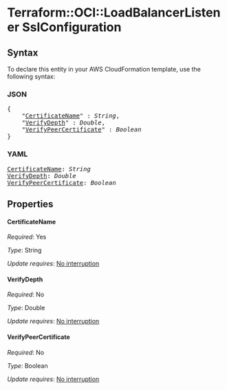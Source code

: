 # Terraform::OCI::LoadBalancerListener SslConfiguration

## Syntax

To declare this entity in your AWS CloudFormation template, use the following syntax:

### JSON

<pre>
{
    "<a href="#certificatename" title="CertificateName">CertificateName</a>" : <i>String</i>,
    "<a href="#verifydepth" title="VerifyDepth">VerifyDepth</a>" : <i>Double</i>,
    "<a href="#verifypeercertificate" title="VerifyPeerCertificate">VerifyPeerCertificate</a>" : <i>Boolean</i>
}
</pre>

### YAML

<pre>
<a href="#certificatename" title="CertificateName">CertificateName</a>: <i>String</i>
<a href="#verifydepth" title="VerifyDepth">VerifyDepth</a>: <i>Double</i>
<a href="#verifypeercertificate" title="VerifyPeerCertificate">VerifyPeerCertificate</a>: <i>Boolean</i>
</pre>

## Properties

#### CertificateName

_Required_: Yes

_Type_: String

_Update requires_: [No interruption](https://docs.aws.amazon.com/AWSCloudFormation/latest/UserGuide/using-cfn-updating-stacks-update-behaviors.html#update-no-interrupt)

#### VerifyDepth

_Required_: No

_Type_: Double

_Update requires_: [No interruption](https://docs.aws.amazon.com/AWSCloudFormation/latest/UserGuide/using-cfn-updating-stacks-update-behaviors.html#update-no-interrupt)

#### VerifyPeerCertificate

_Required_: No

_Type_: Boolean

_Update requires_: [No interruption](https://docs.aws.amazon.com/AWSCloudFormation/latest/UserGuide/using-cfn-updating-stacks-update-behaviors.html#update-no-interrupt)

